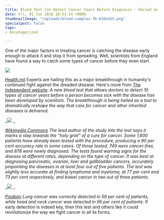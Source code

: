 ```yaml
---
title: Blood Test Can Detect Cancer Years Before Diagnosis - Hailed as Major Breakthrough
date: Fri, 01 Jun 2018 18:51:14 +0000
thumbnailImage: "/uploads/blood-samples-fb-810x425.png"
specialpost: false
tags:
- Uncategorized

---
```

One of the major factors in treating cancer is catching the disease early enough to attack it and stop it from spreading. Well, scientists from England have found a way to catch some types of cancer before they even start. 

![](http://newsattorneys.staging.wpengine.com/wp-content/uploads/2018/06/blood-test-tubes2.jpg) 

[Health.mil](https://health.mil/News/Articles/2018/03/15/First-ever-blood-test-for-detecting-brain-injury-cleared-by-FDA) Experts are hailing this as a major breakthrough in humanity's continued fight against the dreaded disease. Here's more from [The Independent website](https://www.independent.co.uk/news/health/cancer-blood-test-tumour-detect-eric-klein-cleveland-centre-ohio-a8378356.html): _A new blood test that allows doctors to detect 10 types of cancer years before a person becomes sick with the disease has been developed by scientists. The breakthrough is being hailed as a tool to dramatically reshape the way that care for cancer and other inherited diseases is delivered._ 

_![](http://newsattorneys.staging.wpengine.com/wp-content/uploads/2018/06/blood-test-tubes.jpg) _

[_Wikimedia Commons_](https://commons.wikimedia.org/wiki/File:Vacutainer_blood_bottles.jpg) _The lead author of the study into the test says it marks a step towards the “holy grail” of a cure for cancer. Some 1,600 patients have already been tested with the procedure, producing a 90 per cent accuracy rate in some cases. Of those tested, 749 were cancer-free, and 878 were newly diagnosed. The tests found warning signs for the disease at different rates, depending on the type of cancer. It was best at diagnosing pancreatic, ovarian, liver and gallbladder cancers, accurately pinpointing the diseases in at least four out of five patients. The test was slightly less accurate at finding lymphoma and myeloma, at 77 per cent and 73 per cent respectively, and bowel cancer in two out of three patients._ 

_![](http://newsattorneys.staging.wpengine.com/wp-content/uploads/2018/06/researcher-lab-pixabay-woman-back-1024x682.jpg) _

[_Pixabay_](https://pixabay.com/en/laboratory-analysis-diagnostics-2815641/) _Lung cancer was correctly detected in 59 per cent of patients, while head and neck cancer was detected in 56 per cent of patients._ If early detection is indeed key, then this test and others like it could revolutionize the way we fight cancer in all its forms.